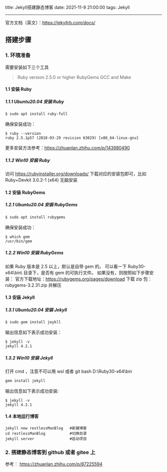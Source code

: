 title: Jekyll搭建静态博客
date: 2021-11-9 21:00:00
tags: Jekyll

---


官方文档（英文）：https://jekyllrb.com/docs/

## 搭建步骤
### 1. 环境准备
需要安装如下三个工具
> Ruby version 2.5.0 or higher
> RubyGems
> GCC and Make

#### 1.1 安装 Ruby
##### 1.1.1 Ubuntu20.04 安装 Ruby
```bash
$ sudo apt install ruby-full
```
确保安装成功：
```
$ ruby --version
ruby 2.5.1p57 (2018-03-29 revision 63029) [x86_64-linux-gnu]
```
更多安装方法参考：https://zhuanlan.zhihu.com/p/143980490

##### 1.1.2 Win10 安装 Ruby
访问 https://rubyinstaller.org/downloads/
下载对应的安装包即可，比如 Ruby+Devkit 3.0.2-1 (x64) 
无脑安装

#### 1.2 安装 RubyGems
##### 1.2.1 Ubuntu20.04 安装 RubyGems
```bash
$ sudo apt install rubygems
```
确保安装成功：
```
$ which gem 
/usr/bin/gem
```

##### 1.2.2 Win10 安装 RubyGems
如果 Ruby 版本是 2.5 以上，默认是自带 gem 的。
可以看一下 Ruby30-x64\bin\ 目录下，是否有 gem 的可执行文件。
如果没有，则按照如下步骤安装：
官方下载地址：https://rubygems.org/pages/download
下载 zip 包：rubygems-3.2.31.zip 并解压

#### 1.3 安装 Jekyll
##### 1.3.1 Ubuntu20.04 安装 Jekyll
```bash
$ sudo gem install jeykll
```
输出信息如下表示成功安装：
```
$ jekyll -v
jekyll 4.2.1
```

##### 1.3.2 Win10 安装 Jekyll
打开 cmd ，注意不可以用 wsl 或者 git bash
D:\Ruby30-x64\bin
```cmd
gem install jekyll
```
输出信息如下表示成功安装:
```
$ jekyll -v
jekyll 4.2.1
```

#### 1.4 本地运行博客
```
jekyll new restlessManBlog   #新建博客 
cd restlessManBlog           #切换目录 
jekyll server                #启动项目
```


### 2. 搭建静态博客到 github 或者 gitee 上
参考： https://zhuanlan.zhihu.com/p/87225594
